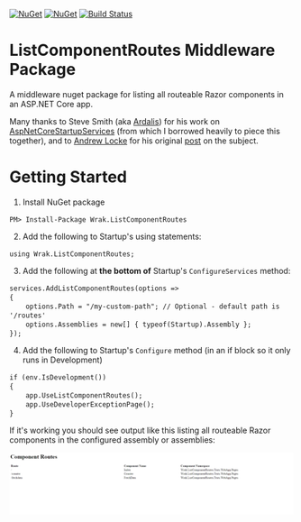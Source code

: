 [![NuGet](https://img.shields.io/nuget/v/Wrak.ListComponentRoutes.svg)](https://www.nuget.org/packages/Wrak.ListComponentRoutes) [![NuGet](https://img.shields.io/nuget/dt/Wrak.ListComponentRoutes.svg)](https://www.nuget.org/packages/Wrak.ListComponentRoutes)
[![Build Status](https://wrakocy.visualstudio.com/ListComponentRoutes/_apis/build/status/wrakocy.ListComponentRoutes?branchName=main)](https://wrakocy.visualstudio.com/ListComponentRoutes/_build/latest?definitionId=3&branchName=main)

# ListComponentRoutes Middleware Package

A middleware nuget package for listing all routeable Razor components in an ASP.NET Core app. 

Many thanks to Steve Smith (aka [Ardalis](https://github.com/ardalis)) for his work on [AspNetCoreStartupServices](https://github.com/ardalis/AspNetCoreStartupServices) (from which I borrowed heavily to piece this together), and to [Andrew Locke](https://andrewlock.net/) for his original [post](https://andrewlock.net/finding-all-routable-components-in-a-webassembly-app/) on the subject.

# Getting Started

1. Install NuGet package

```
PM> Install-Package Wrak.ListComponentRoutes
```
2. Add the following to Startup's using statements:

```
using Wrak.ListComponentRoutes;
```

3. Add the following at **the bottom of** Startup's `ConfigureServices` method:

```
services.AddListComponentRoutes(options =>
{                
    options.Path = "/my-custom-path"; // Optional - default path is '/routes'
    options.Assemblies = new[] { typeof(Startup).Assembly };
});
```
4. Add the following to Startup's `Configure` method (in an if block so it only runs in Development)
```
if (env.IsDevelopment())
{
    app.UseListComponentRoutes();
    app.UseDeveloperExceptionPage();
}
```
If it's working you should see output like this listing all routeable Razor components in the configured assembly or assemblies:

![screenshot](./screenshot.png)

